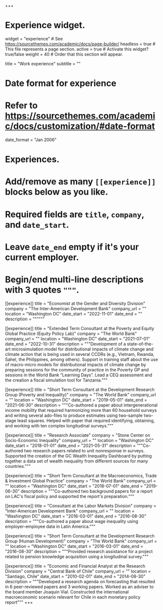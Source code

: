 +++
# Experience widget.
widget = "experience"  # See https://sourcethemes.com/academic/docs/page-builder/
headless = true  # This file represents a page section.
active = true  # Activate this widget? true/false
weight = 40  # Order that this section will appear.

title = "Work experience"
subtitle = ""

# Date format for experience
#   Refer to https://sourcethemes.com/academic/docs/customization/#date-format
date_format = "Jan 2006"

# Experiences.
#   Add/remove as many `[[experience]]` blocks below as you like.
#   Required fields are `title`, `company`, and `date_start`.
#   Leave `date_end` empty if it's your current employer.
#   Begin/end multi-line descriptions with 3 quotes `"""`.
[[experience]]
  title = "Economist at the Gender and Diversity Division"
  company = "The Inter-American Development Bank"
  company_url = ""
  location = "Washington DC"
  date_start = "2022-11-01"
  date_end = ""
  description = """"""

[[experience]]
  title = "Extended Term Consultant at the Poverty and Equity Global Practice (Equity Policy Lab)"
  company = "The World Bank"
  company_url = ""
  location = "Washington DC"
  date_start = "2021-07-01"
  date_end = "2022-10-31"
  description = """Development of a state-of-the-art microsimulation model for distributional impacts of climate change and climate action that is being used in several CCDRs (e.g., Vietnam, Rwanda, Sahel, the Philippines, among others). Support in training staff about the use of macro-micro models for distributional impacts of climate change by preparing sessions for the community of practice in the Poverty GP and sessions in the World Bank “Learning Days”. Lead a CEQ assessment and the creation a fiscal simulation tool for Tanzania."""

[[experience]]
  title = "Short Term Consultant at the Development Research Group (Poverty and Inequality)"
  company = "The World Bank"
  company_url = ""
  location = "Washington DC"
  date_start = "2019-05-01"
  date_end = "2021-06-30"
  description = """Co-authored a paper about intergenerational income mobility that required harmonizing more than 60 household surveys and writing several ado-files to produce estimates using two-sample two-stage least squares. Helped with paper that required identifying, obtaining, and working with ten complex longitudinal surveys."""

[[experience]]
  title = "Research Associate"
  company = "Stone Center on Socio-Economic Inequality"
  company_url = ""
  location = "Washington DC"
  date_start = "2018-01-01"
  date_end = "2021-05-31"
  description = """Co-authored two research papers related to unit nonresponse in surveys. Supported the creation of the GC Wealth Inequality Dashboard by putting together a data set of wealth inequality from different sources for many countries."""

[[experience]]
  title = "Short Term Consultant at the Macroeconomics, Trade & Investment Global Practice"
  company = "The World Bank"
  company_url = ""
  location = "Washington DC"
  date_start = "2018-07-01"
  date_end = "2019-06-30"
  description = """Co-authored two background papers for a report on LAC's fiscal policy and supported the report's preparation."""

[[experience]]
  title = "Consultant at the Labor Markets Division"
  company = "Inter-American Development Bank"
  company_url = ""
  location = "Washington DC"
  date_start = "2016-03-01"
  date_end = "2016-08-30"
  description = """Co-authored a paper about wage inequality using employer-employee data in Latin America."""

[[experience]]
  title = "Short Term Consultant at the Development Research Group (Human Development)"
  company = "The World Bank"
  company_url = ""
  location = "Washington DC"
  date_start = "2016-03-01"
  date_end = "2016-08-30"
  description = """Provided research assistance for a project related to pension knowledge acquisition using a longitudinal survey."""

[[experience]]
  title = "Economic and Financial Analyst at the Research Division"
  company = "Central Bank of Chile"
  company_url = ""
  location = "Santiago, Chile"
  date_start = "2010-02-01"
  date_end = "2014-08-30"
  description = """Developed a research agenda on forecasting that resulted in 6 peer-reviewed papers and 3 working papers. Worked as an adviser to the board member Joaquin Vial. Constructed the international macroeconomic scenario relevant for Chile in each monetary policy report"""
+++
